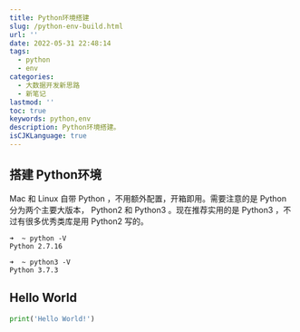 ```yaml
---
title: Python环境搭建
slug: /python-env-build.html
url: ''
date: 2022-05-31 22:48:14
tags:
  - python
  - env
categories:
  - 大数据开发新思路
  - 新笔记
lastmod: ''
toc: true
keywords: python,env
description: Python环境搭建。
isCJKLanguage: true
---
```

## 搭建 Python环境

Mac 和 Linux 自带 Python ，不用额外配置，开箱即用。需要注意的是 Python 分为两个主要大版本， Python2 和 Python3 。现在推荐实用的是 Python3 ，不过有很多优秀类库是用 Python2 写的。

```
➜  ~ python -V
Python 2.7.16
```

```
➜  ~ python3 -V
Python 3.7.3
```

## Hello World

```python
print('Hello World!')
```